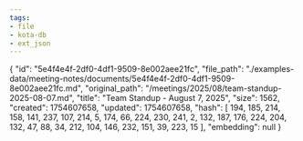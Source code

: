 ```yaml
---
tags:
- file
- kota-db
- ext_json
---
```

{
  "id": "5e4f4e4f-2df0-4df1-9509-8e002aee21fc",
  "file_path": "./examples-data/meeting-notes/documents/5e4f4e4f-2df0-4df1-9509-8e002aee21fc.md",
  "original_path": "/meetings/2025/08/team-standup-2025-08-07.md",
  "title": "Team Standup - August 7, 2025",
  "size": 1562,
  "created": 1754607658,
  "updated": 1754607658,
  "hash": [
    194,
    185,
    214,
    158,
    141,
    237,
    107,
    214,
    5,
    174,
    66,
    224,
    230,
    241,
    2,
    132,
    187,
    176,
    224,
    204,
    132,
    47,
    88,
    34,
    212,
    104,
    146,
    232,
    151,
    39,
    223,
    15
  ],
  "embedding": null
}